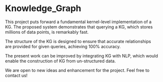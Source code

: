 # Knowledge_Graph

This project puts forward a fundamental kernel-level implementation of a KG. The proposed system demonstrates that querying a KG, which stores millions of data points, is remarkably fast.

The structure of the KG is designed to ensure that accurate relationships are provided for given queries, achieving 100% accuracy.

The present work can be improved by integrating KG with NLP, which would enable the construction of KG from un-structured data.

We are open to new ideas and enhancement for the project. Feel free to contact us!
